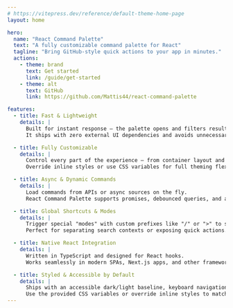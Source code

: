```yaml
---
# https://vitepress.dev/reference/default-theme-home-page
layout: home

hero:
  name: "React Command Palette"
  text: "A fully customizable command palette for React"
  tagline: "Bring GitHub-style quick actions to your app in minutes."
  actions:
    - theme: brand
      text: Get started
      link: /guide/get-started
    - theme: alt
      text: GitHub
      link: https://github.com/Mattis44/react-command-palette

features:
  - title: Fast & Lightweight
    details: |
      Built for instant response — the palette opens and filters results in milliseconds, even with hundreds of commands.
      It ships with zero external UI dependencies and avoids unnecessary re-renders for snappy UX.

  - title: Fully Customizable
    details: |
      Control every part of the experience — from container layout and input styling to item rendering and helper hints.
      Override inline styles or use CSS variables for full theming flexibility.

  - title: Async & Dynamic Commands
    details: |
      Load commands from APIs or async sources on the fly.
      React Command Palette supports promises, debounced queries, and async filtering out of the box.

  - title: Global Shortcuts & Modes
    details: |
      Trigger special "modes" with custom prefixes like "/" or ">" to swap to a dedicated command set.
      Perfect for separating search contexts or exposing quick actions.

  - title: Native React Integration
    details: |
      Written in TypeScript and designed for React hooks.
      Works seamlessly in modern SPAs, Next.js apps, and other frameworks thanks to SSR-safe guards.

  - title: Styled & Accessible by Default
    details: |
      Ships with an accessible dark/light baseline, keyboard navigation, and ARIA roles.
      Use the provided CSS variables or override inline styles to match your design system.
---
```

